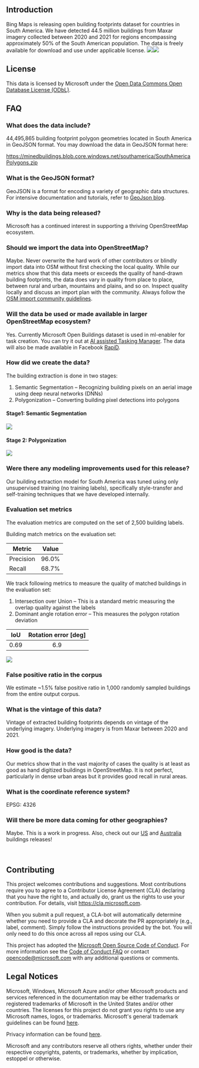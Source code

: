 ## Introduction

Bing Maps is releasing open building footprints dataset for countries in South America. We have detected 44.5 million buildings from Maxar imagery collected between 2020 and 2021 for regions encompassing approximately 50% of the South American population. The data is freely available for download and use under applicable license.
![](/images/image009.png)![](/images/image011.png)


## License
This data is licensed by Microsoft under the [Open Data Commons Open Database License (ODbL)](https://opendatacommons.org/licenses/odbl/).

## FAQ
### What does the data include?
44,495,865‬ building footprint polygon geometries located in South America in GeoJSON format. You may download the data in GeoJSON format here:

https://minedbuildings.blob.core.windows.net/southamerica/SouthAmericaPolygons.zip


### What is the GeoJSON format?
GeoJSON is a format for encoding a variety of geographic data structures. 
For intensive documentation and tutorials, refer to [GeoJson blog](http://geojson.org/).

### Why is the data being released?
Microsoft has a continued interest in supporting a thriving OpenStreetMap ecosystem.

### Should we import the data into OpenStreetMap?
Maybe. Never overwrite the hard work of other contributors or blindly import data into OSM without first checking the local quality. While our metrics show that this data meets or exceeds the quality of hand-drawn building footprints, the data does vary in quality from place to place, between rural and urban, mountains and plains, and so on. Inspect quality locally and discuss an import plan with the community. Always follow the [OSM import community guidelines](https://wiki.openstreetmap.org/wiki/Import/Guidelines).

### Will the data be used or made available in larger OpenStreetMap ecosystem?
Yes. Currently Microsoft Open Buildings dataset is used in ml-enabler for task creation. You can try it out at [AI assisted Tasking Manager](https://tasks-assisted.hotosm.org/). The data will also be made available in Facebook [RapiD](https://mapwith.ai/rapid#background=Bing&disable_features=boundaries&map=2.00/0.0/0.0).

### How did we create the data?
The building extraction is done in two stages:
1.	Semantic Segmentation – Recognizing building pixels on an aerial image using deep neural networks (DNNs)
2.	Polygonization – Converting building pixel detections into polygons

#### Stage1: Semantic Segmentation
![](/images/segmentation.jpg)

#### Stage 2: Polygonization
![](/images/polygonization.jpg)

### Were there any modeling improvements used for this release? 
Our building extraction model for South America was tuned using only unsupervised training (no training labels), specifically style-transfer and self-training techniques that we have developed internally.

### Evaluation set metrics
The evaluation metrics are computed on the set of 2,500 building labels.

Building match metrics on the evaluation set:

| Metric | Value |
| --- | :---: |
| Precision | 96.0% |
| Recall | 68.7% |

We track following metrics to measure the quality of matched buildings in the evaluation set:
1. Intersection over Union – This is a standard metric measuring the overlap quality against the labels
2. Dominant angle rotation error – This measures the polygon rotation deviation

| IoU | Rotation error [deg] |
| :---: | :---: |
|  0.69 | 6.9 |

![](/images/bldgmetrics.JPG)

### False positive ratio in the corpus

We estimate ~1.5% false positive ratio in 1,000 randomly sampled buildings from the entire output corpus.


### What is the vintage of this data?
Vintage of extracted building footprints depends on vintage of the underlying imagery. Underlying imagery is from Maxar between 2020 and 2021.

### How good is the data?
Our metrics show that in the vast majority of cases the quality is at least as good as hand digitized buildings in OpenStreetMap. It is not perfect, particularly in dense urban areas but it provides good recall in rural areas.

### What is the coordinate reference system?
EPSG: 4326

### Will there be more data coming for other geographies?
Maybe. This is a work in progress. Also, check out our [US](https://github.com/microsoft/USBuildingFootprints) and [Australia](https://github.com/microsoft/AustraliaBuildingFootprints) buildings releases!

<br>

## Contributing

This project welcomes contributions and suggestions.  Most contributions require you to agree to a
Contributor License Agreement (CLA) declaring that you have the right to, and actually do, grant us
the rights to use your contribution. For details, visit https://cla.microsoft.com.

When you submit a pull request, a CLA-bot will automatically determine whether you need to provide
a CLA and decorate the PR appropriately (e.g., label, comment). Simply follow the instructions
provided by the bot. You will only need to do this once across all repos using our CLA.

This project has adopted the [Microsoft Open Source Code of Conduct](https://opensource.microsoft.com/codeofconduct/).
For more information see the [Code of Conduct FAQ](https://opensource.microsoft.com/codeofconduct/faq/) or
contact [opencode@microsoft.com](mailto:opencode@microsoft.com) with any additional questions or comments.

## Legal Notices

Microsoft, Windows, Microsoft Azure and/or other Microsoft products and services referenced in the documentation
may be either trademarks or registered trademarks of Microsoft in the United States and/or other countries.
The licenses for this project do not grant you rights to use any Microsoft names, logos, or trademarks.
Microsoft's general trademark guidelines can be found [here](http://go.microsoft.com/fwlink/?LinkID=254653).

Privacy information can be found [here](https://privacy.microsoft.com/en-us/).

Microsoft and any contributors reserve all others rights, whether under their respective copyrights, patents,
or trademarks, whether by implication, estoppel or otherwise.
